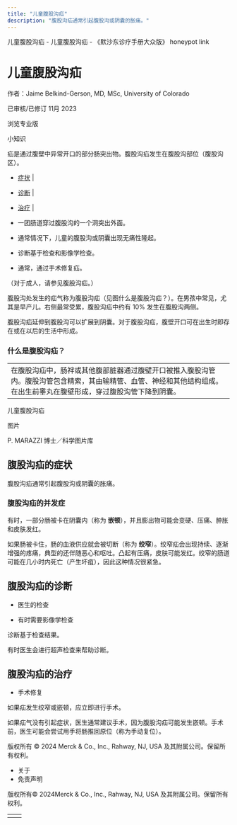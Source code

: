 ```yaml
---
title: "儿童腹股沟疝"
description: "腹股沟疝通常引起腹股沟或阴囊的胀痛。"
---
```


﻿儿童腹股沟疝 \- 儿童腹股沟疝 \- 《默沙东诊疗手册大众版》 honeypot link

# 儿童腹股沟疝

作者：Jaime Belkind-Gerson, MD, MSc, University of Colorado

已审核/已修订 11月 2023

浏览专业版

小知识

疝是通过腹壁中异常开口的部分肠突出物。腹股沟疝发生在腹股沟部位（腹股沟区）。

- [症状](#症状_v34536403_zh) \|
- [诊断](#诊断_v34536409_zh) \|
- [治疗](#治疗_v34536420_zh) \|

- 一团肠道穿过腹股沟的一个洞突出外面。

- 通常情况下，儿童的腹股沟或阴囊出现无痛性隆起。

- 诊断基于检查和影像学检查。

- 通常，通过手术修复疝。


（对于成人，请参见腹股沟疝。）

腹股沟处发生的疝气称为腹股沟疝（见图什么是腹股沟疝？）。在男孩中常见，尤其是早产儿。右侧最常受累，腹股沟疝中约有 10% 发生在腹股沟两侧。

腹股沟疝延伸到腹股沟可以扩展到阴囊。对于腹股沟疝，腹壁开口可在出生时即存在或在以后的生活中形成。

### 什么是腹股沟疝？

|     |
| --- |
| 在腹股沟疝中，肠袢或其他腹部脏器通过腹壁开口被推入腹股沟管内。腹股沟管包含精索，其由输精管、血管、神经和其他结构组成。在出生前睾丸在腹壁形成，穿过腹股沟管下降到阴囊。<br> |

儿童腹股沟疝



图片

P. MARAZZI 博士／科学图片库

## 腹股沟疝的症状

腹股沟疝通常引起腹股沟或阴囊的胀痛。

### 腹股沟疝的并发症

有时，一部分肠被卡在阴囊内（称为 **嵌顿**），并且膨出物可能会变硬、压痛、肿胀和皮肤发红。

如果肠被卡住，肠的血液供应就会被切断（称为 **绞窄**）。绞窄疝会出现持续、逐渐增强的疼痛，典型的还伴随恶心和呕吐。凸起有压痛，皮肤可能发红。绞窄的肠道可能在几小时内死亡（产生坏疽），因此这种情况很紧急。

## 腹股沟疝的诊断

- 医生的检查

- 有时需要影像学检查


诊断基于检查结果。

有时医生会进行超声检查来帮助诊断。

## 腹股沟疝的治疗

- 手术修复


如果疝发生绞窄或嵌顿，应立即进行手术。

如果疝气没有引起症状，医生通常建议手术，因为腹股沟疝可能发生嵌顿。手术前，医生可能会尝试用手将肠推回原位（称为手动复位）。



版权所有 © 2024
Merck & Co., Inc., Rahway, NJ, USA 及其附属公司。保留所有权利。

- 关于
- 免责声明

版权所有© 2024Merck & Co., Inc., Rahway, NJ, USA 及其附属公司。保留所有权利。

|     |     |
| --- | --- |
|  |  |